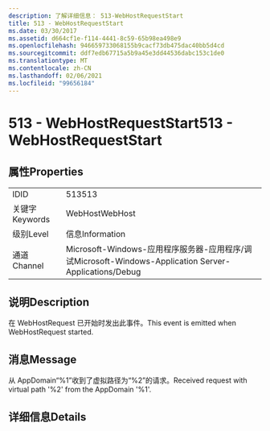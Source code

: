 ```yaml
---
description: 了解详细信息： 513-WebHostRequestStart
title: 513 - WebHostRequestStart
ms.date: 03/30/2017
ms.assetid: d664cf1e-f114-4441-8c59-65b98ea498e9
ms.openlocfilehash: 946659733068155b9cacf73db475dac40bb5d4cd
ms.sourcegitcommit: ddf7edb67715a5b9a45e3dd44536dabc153c1de0
ms.translationtype: MT
ms.contentlocale: zh-CN
ms.lasthandoff: 02/06/2021
ms.locfileid: "99656184"
---
```

# <a name="513---webhostrequeststart"></a><span data-ttu-id="74235-103">513 - WebHostRequestStart</span><span class="sxs-lookup"><span data-stu-id="74235-103">513 - WebHostRequestStart</span></span>

## <a name="properties"></a><span data-ttu-id="74235-104">属性</span><span class="sxs-lookup"><span data-stu-id="74235-104">Properties</span></span>  
  
|||  
|-|-|  
|<span data-ttu-id="74235-105">ID</span><span class="sxs-lookup"><span data-stu-id="74235-105">ID</span></span>|<span data-ttu-id="74235-106">513</span><span class="sxs-lookup"><span data-stu-id="74235-106">513</span></span>|  
|<span data-ttu-id="74235-107">关键字</span><span class="sxs-lookup"><span data-stu-id="74235-107">Keywords</span></span>|<span data-ttu-id="74235-108">WebHost</span><span class="sxs-lookup"><span data-stu-id="74235-108">WebHost</span></span>|  
|<span data-ttu-id="74235-109">级别</span><span class="sxs-lookup"><span data-stu-id="74235-109">Level</span></span>|<span data-ttu-id="74235-110">信息</span><span class="sxs-lookup"><span data-stu-id="74235-110">Information</span></span>|  
|<span data-ttu-id="74235-111">通道</span><span class="sxs-lookup"><span data-stu-id="74235-111">Channel</span></span>|<span data-ttu-id="74235-112">Microsoft-Windows-应用程序服务器-应用程序/调试</span><span class="sxs-lookup"><span data-stu-id="74235-112">Microsoft-Windows-Application Server-Applications/Debug</span></span>|  
  
## <a name="description"></a><span data-ttu-id="74235-113">说明</span><span class="sxs-lookup"><span data-stu-id="74235-113">Description</span></span>  

 <span data-ttu-id="74235-114">在 WebHostRequest 已开始时发出此事件。</span><span class="sxs-lookup"><span data-stu-id="74235-114">This event is emitted when WebHostRequest started.</span></span>  
  
## <a name="message"></a><span data-ttu-id="74235-115">消息</span><span class="sxs-lookup"><span data-stu-id="74235-115">Message</span></span>  

 <span data-ttu-id="74235-116">从 AppDomain“%1”收到了虚拟路径为“%2”的请求。</span><span class="sxs-lookup"><span data-stu-id="74235-116">Received request with virtual path '%2' from the AppDomain '%1'.</span></span>  
  
## <a name="details"></a><span data-ttu-id="74235-117">详细信息</span><span class="sxs-lookup"><span data-stu-id="74235-117">Details</span></span>
